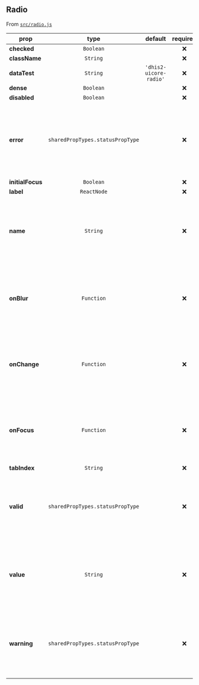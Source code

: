 ## Radio

From [`src/radio.js`](./src/radio.js)

| prop             |               type               |        default         | required | description                                                                            |
| ---------------- | :------------------------------: | :--------------------: | :------: | -------------------------------------------------------------------------------------- |
| **checked**      |            `Boolean`             |                        |   :x:    |
| **className**    |             `String`             |                        |   :x:    |
| **dataTest**     |             `String`             | `'dhis2-uicore-radio'` |   :x:    |
| **dense**        |            `Boolean`             |                        |   :x:    |
| **disabled**     |            `Boolean`             |                        |   :x:    |
| **error**        | `sharedPropTypes.statusPropType` |                        |   :x:    | Adds 'error' styling for feedback. Mutually exclusive with `valid` and `warning` props |
| **initialFocus** |            `Boolean`             |                        |   :x:    |
| **label**        |           `ReactNode`            |                        |   :x:    |
| **name**         |             `String`             |                        |   :x:    | Name associated with this element. Passed in object to event handler functions         |
| **onBlur**       |            `Function`            |                        |   :x:    | Called with the signature `({ name: string, value: string, checked: bool }, event)`    |
| **onChange**     |            `Function`            |                        |   :x:    | Called with the signature `({ name: string, value: string, checked: bool }, event)`    |
| **onFocus**      |            `Function`            |                        |   :x:    | Called with the signature `({ name: string, value: string, checked: bool }, event)`    |
| **tabIndex**     |             `String`             |                        |   :x:    |
| **valid**        | `sharedPropTypes.statusPropType` |                        |   :x:    | Adds 'valid' styling for feedback. Mutually exclusive with `error` and `warning` props |
| **value**        |             `String`             |                        |   :x:    | Value associated with this element. Passed in object to event handler functions        |
| **warning**      | `sharedPropTypes.statusPropType` |                        |   :x:    | Adds 'warning' styling for feedback. Mutually exclusive with `valid` and `error` props |
